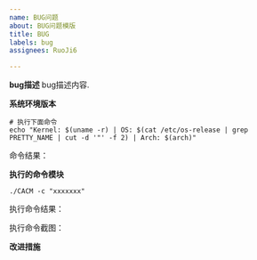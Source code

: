 ```yaml
---
name: BUG问题
about: BUG问题模版
title: BUG
labels: bug
assignees: RuoJi6

---
```


**bug描述**
bug描述内容.


**系统环境版本**
```shell
# 执行下面命令
echo "Kernel: $(uname -r) | OS: $(cat /etc/os-release | grep PRETTY_NAME | cut -d '"' -f 2) | Arch: $(arch)"
```
命令结果：


**执行的命令模块**
```
./CACM -c "xxxxxxx"
```
执行命令结果：


执行命令截图：


**改进措施**
